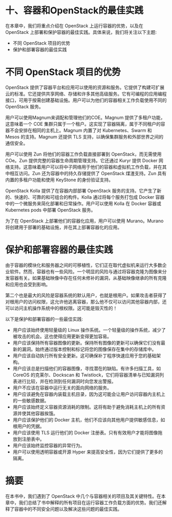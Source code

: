 # 十、容器和OpenStack的最佳实践

在本章中，我们将重点介绍在 OpenStack 上运行容器的优势，以及在 OpenStack 上部署和保护容器的最佳实践。具体来说，我们将关注以下主题:

*   不同 OpenStack 项目的优势
*   保护和部署容器的最佳实践

# 不同 OpenStack 项目的优势

OpenStack 提供了容器平台和应用可以使用的资源和服务。它提供了构建可扩展云的标准。它还提供共享网络、存储和许多其他高级服务。它有可编程的应用编程接口，可用于按需创建基础设施。用户可以为他们的容器相关工作负载使用不同的 OpenStack 服务。

用户可以使用Magnum来调配和管理他们的COE。Magnum 提供了多租户功能，这意味着一个 COE 集群只属于一个租户。这实现了容器隔离，属于不同租户的容器不会安排在相同的主机上。Magnum 内置了对 Kubernetes、Swarm 和 Mesos 的支持。Magnum 还提供 TLS 支持，以确保集群服务和外部世界之间的通信安全。

用户可以使用 Zun 将他们的容器工作负载直接部署到 OpenStack，而无需使用 COe。Zun 提供完整的容器生命周期管理支持。它还通过 Kuryr 提供 Docker 网络支持。这意味着用户可以将中子网络用于他们的容器和虚拟机工作负载，并在其中相互访问。Zun 还为容器中的持久存储提供了 OpenStack 煤渣支持。Zun 具有内置的多租户功能和使用 KeyStone 的身份验证支持。

OpenStack Kolla 提供了在容器内部部署 OpenStack 服务的支持。它产生了新的、快速的、可靠的和可组合的构件。Kolla 通过将每个服务打包成 Docker 容器中的一个微服务来简化部署和日常操作。用户可以使用 Kolla 在 Docker 容器或 Kubernetes pods 中部署 OpenStack 服务。

为了在 OpenStack 上部署他们的容器化应用，用户可以使用 Murano。Murano 将创建用于部署的基础设施，并在其上部署容器化的应用。

# 保护和部署容器的最佳实践

由于容器的模块化和服务器之间的可移植性，它们正在取代虚拟机来运行大多数企业软件。然而，容器也有一些风险。一个明显的风险与通过将容器克隆为图像来分发容器有关。如果基础映像中存在任何未修补的漏洞，从基础映像继承的所有克隆和应用也会受到影响。

第二个也是最大的风险是容器系统的默认用户，也就是根用户。如果攻击者获得了对根用户的访问权限，这允许他逃离容器，那么他不仅可以访问其他容器内部，还可以访问主机操作系统中的根权限。这可能是毁灭性的！

以下是保护和部署容器的一些最佳实践:

*   用户应该始终使用轻量级的 Linux 操作系统。一个轻量级的操作系统，减少了被攻击的机会。这也使得应用更新变得更加容易。
*   用户应该保持所有容器图像的更新。保持所有图像的更新可以确保它们没有最新的漏洞。始终通过版本控制和标记将您的图像保存在集中的存储库中。
*   用户应该自动执行所有安全更新。这可确保补丁程序快速应用于您的基础架构。
*   用户应该总是扫描他们的容器图像，寻找潜在的缺陷。有许多扫描工具，如 CoreOS 的克莱尔、Dockscan 和 Twistlock，它们将容器清单与已知漏洞列表进行比较，并在检测到任何漏洞时向您发出警报。
*   用户不应该在容器中运行无关的面向网络的服务。
*   用户应该避免在容器内装载主机目录，因为这可能会让用户访问容器内主机上的一些敏感数据。
*   用户应该始终定义容器资源消耗的限制。这将有助于避免消耗主机上的所有资源并使其他容器挨饿。
*   用户应该保护他们的 Docker 主机，他们不应该向其他用户提供敏感信息，如根用户的凭据。
*   用户应该使用 TLS 运行他们的 Docker 注册表。只有有效用户才能将图像拖放到注册表中。
*   用户应该始终监控容器的异常行为。
*   用户可以使用透明容器或开源 Hyper 来提高安全性，因为它们提供了更多的隔离。

# 摘要

在本书中，我们遇到了 OpenStack 中几个与容器相关的项目及其关键特性。在本章中，我们总结了书中解释的所有项目在运行容器工作负载方面的优势。我们还解释了容器中的不同安全问题以及解决这些问题的最佳实践。